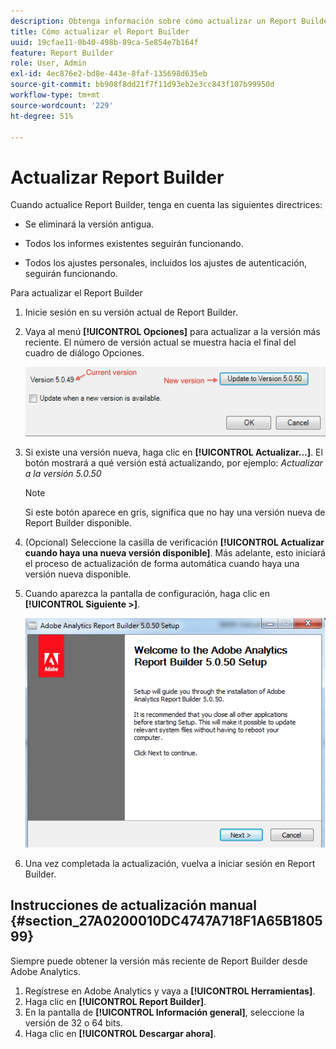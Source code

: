 ```yaml
---
description: Obtenga información sobre cómo actualizar un Report Builder.
title: Cómo actualizar el Report Builder
uuid: 19cfae11-0b40-498b-89ca-5e854e7b164f
feature: Report Builder
role: User, Admin
exl-id: 4ec876e2-bd8e-443e-8faf-135698d635eb
source-git-commit: bb908f8dd21f7f11d93eb2e3cc843f107b99950d
workflow-type: tm+mt
source-wordcount: '229'
ht-degree: 51%

---
```


# Actualizar Report Builder

Cuando actualice Report Builder, tenga en cuenta las siguientes directrices:

* Se eliminará la versión antigua.

* Todos los informes existentes seguirán funcionando.

* Todos los ajustes personales, incluidos los ajustes de autenticación, seguirán funcionando.

Para actualizar el Report Builder

1. Inicie sesión en su versión actual de Report Builder.
1. Vaya al menú **[!UICONTROL Opciones]** para actualizar a la versión más reciente. El número de versión actual se muestra hacia el final del cuadro de diálogo Opciones.

   ![Captura de pantalla que muestra el cuadro de diálogo Opciones y la versión actual y la nueva versión.](assets/upgrade.png)

1. Si existe una versión nueva, haga clic en **[!UICONTROL Actualizar...]**. El botón mostrará a qué versión está actualizando, por ejemplo: *Actualizar a la versión 5.0.50*

   >[!NOTE]
   >
   >Si este botón aparece en gris, significa que no hay una versión nueva de Report Builder disponible.

1. (Opcional) Seleccione la casilla de verificación **[!UICONTROL Actualizar cuando haya una nueva versión disponible]**. Más adelante, esto iniciará el proceso de actualización de forma automática cuando haya una versión nueva disponible.
1. Cuando aparezca la pantalla de configuración, haga clic en **[!UICONTROL Siguiente >]**.

   ![Captura de pantalla que muestra la pantalla de configuración del Report Builder.](assets/setup.png)

1. Una vez completada la actualización, vuelva a iniciar sesión en Report Builder.

## Instrucciones de actualización manual {#section_27A0200010DC4747A718F1A65B180599}

Siempre puede obtener la versión más reciente de Report Builder desde Adobe Analytics.

1. Regístrese en Adobe Analytics y vaya a **[!UICONTROL Herramientas]**.
1. Haga clic en **[!UICONTROL Report Builder]**.
1. En la pantalla de **[!UICONTROL Información general]**, seleccione la versión de 32 o 64 bits.
1. Haga clic en **[!UICONTROL Descargar ahora]**.
